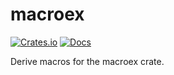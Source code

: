 # macroex

[![Crates.io](https://img.shields.io/crates/v/macroex-derive.svg)](https://crates.io/crates/macroex-derive)
[![Docs](https://docs.rs/macroex-derive/badge.svg)](https://docs.rs/macroex-derive/latest/macroex-derive/)

Derive macros for the macroex crate.
